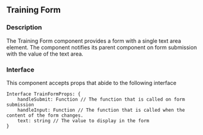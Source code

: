 ## Training Form

### Description

The Training Form component provides a form with a single text area element.
The component notifies its parent component on form submission with the value of the text area.

### Interface

This component accepts props that abide to the following interface

```
Interface TrainFormProps: {
    handleSubmit: Function // The function that is called on form submission
    handleInput: Function // The function that is called when the content of the form changes.
    text: string // The value to display in the form
}	
```





